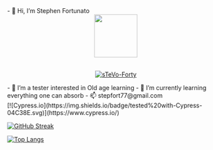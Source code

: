 <div>
- 👋 Hi, I’m Stephen Fortunato
</div>
<div id="header" align="center">
  <img src="[https://media.giphy.com/media/xY8zcmTEC89UoaVKlj/giphy.gif)" width="100"]/>
 
</div>
<br/>
<div id="social" align="center">

[![sTeVo-Forty](https://img.shields.io/badge/LinkedIn-blue?logo=linkedin&logoColor=white&style=for-the-badge)](https://www.linkedin.com/in/stephen-fortunato-0079601b1/)

</div>
<div>
- 👀 I’m a tester interested in Old age learning
- 🌱 I’m currently learning everything one can absorb
- 📫 stepfort77@gmail.com
</div>  

<div>
[![Cypress.io](https://img.shields.io/badge/tested%20with-Cypress-04C38E.svg)](https://www.cypress.io/)

[![GitHub Streak](https://github-readme-streak-stats.herokuapp.com/?user=sTeVofort&theme=dark)](https://git.io/streak-stats)

[![Top Langs](https://github-readme-stats.vercel.app/api/top-langs/?username=sTeVofort&layout=compact&theme=vision-friendly-dark)](https://github.com/anuraghazra/github-readme-stats)

</div>
